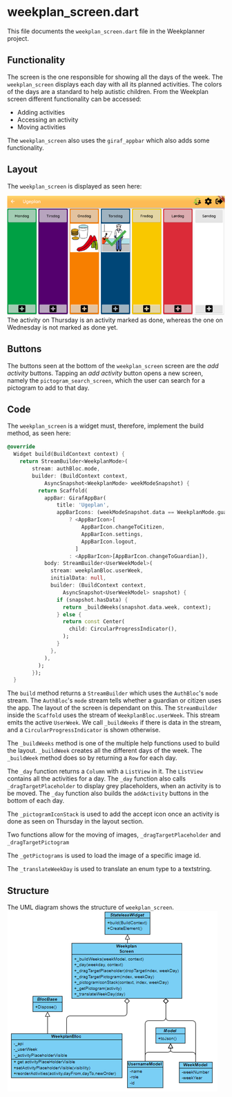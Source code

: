 # weekplan_screen.dart
This file documents the `weekplan_screen.dart` file in the Weekplanner project.

## Functionality
The screen is the one responsible for showing all the days of the week. The `weekplan_screen` displays each day with all its planned activities. The colors of the days are a standard to help autistic children. From the Weekplan screen different functionality can be accessed:

* Adding activities
* Accessing an activity
* Moving activities

The `weekplan_screen` also uses the `giraf_appbar` which also adds some functionality.

## Layout 
The `weekplan_screen` is displayed as seen here:

![Layout of the screen](../pictures/weekPlannerScreen.PNG) 
The activity on Thursday is an activity marked as done, whereas the one on Wednesday is not marked as done yet.

## Buttons
The buttons seen at the bottom of the `weekplan_screen` screen are the _add activity_ buttons. Tapping an _add activity_ button opens a new screen, namely the `pictogram_search_screen`, which the user can search for a pictogram to add to that day. 


## Code
The `weekplan_screen` is a widget must, therefore, implement the build method, as seen here:

```dart
@override
  Widget build(BuildContext context) {
    return StreamBuilder<WeekplanMode>(
        stream: authBloc.mode,
        builder: (BuildContext context,
            AsyncSnapshot<WeekplanMode> weekModeSnapshot) {
          return Scaffold(
            appBar: GirafAppBar(
                title: 'Ugeplan',
                appBarIcons: (weekModeSnapshot.data == WeekplanMode.guardian)
                    ? <AppBarIcon>[
                        AppBarIcon.changeToCitizen,
                        AppBarIcon.settings,
                        AppBarIcon.logout,
                      ]
                    : <AppBarIcon>[AppBarIcon.changeToGuardian]),
            body: StreamBuilder<UserWeekModel>(
              stream: weekplanBloc.userWeek,
              initialData: null,
              builder: (BuildContext context,
                  AsyncSnapshot<UserWeekModel> snapshot) {
                if (snapshot.hasData) {
                  return _buildWeeks(snapshot.data.week, context);
                } else {
                  return const Center(
                    child: CircularProgressIndicator(),
                  );
                }
              },
            ),
          );
        });
  }
```

The `build` method returns a `StreamBuilder` which uses the `AuthBloc`'s `mode` stream. The `AuthBloc`'s `mode` stream tells whether a guardian or citizen uses the app. The layout of the screen is dependant on this. The `StreamBuilder` inside the `Scaffold` uses the stream of `WeekplanBloc.userWeek`. This stream emits the active `UserWeek`. We call `_buildWeeks` if there is data in the stream, and a `CircularProgressIndicator` is shown otherwise.

The `_buildWeeks` method is one of the multiple help functions used to build the layout. `_buildWeek` creates all the different days of the week. The `_buildWeek` method does so by returning a `Row` for each day.

The `_day` function returns a `Column` with a `ListView` in it. The `ListView` contains all the activities for a day. The `_day` function also calls `_dragTargetPlaceholder` to display grey placeholders, when an activity is to be moved. The `_day` function also builds the `addActivity` buttons in the bottom of each day.

The `_pictogramIconStack` is used to add the accept icon once an activity is done as seen on Thursday in the layout section.

Two functions allow for the moving of images, `_dragTargetPlaceholder` and `_dragTargetPictogram`

The `_getPictograms` is used to load the image of a specific image id.

The `_translateWeekDay` is used to translate an enum type to a textstring. 

## Structure
The UML diagram shows the structure of `weekplan_screen`.
![The structure of](../pictures/WeekPlanScreen.png)
